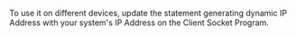 To use it on different devices, update the statement generating dynamic IP Address with your system's IP Address on the Client Socket Program.
